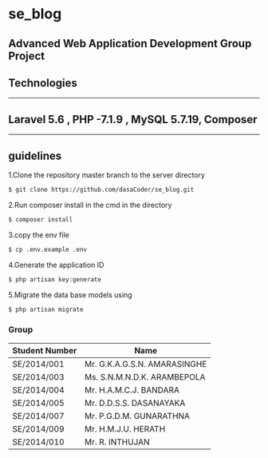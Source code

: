 # se_blog
## Advanced Web Application Development Group Project
## Technologies 
----
Laravel 5.6 , PHP -7.1.9 , MySQL 5.7.19, Composer
-----
----
## guidelines

1.Clone the repository master branch to the server directory
```sh
$ git clone https://github.com/dasaCoder/se_blog.git
```

2.Run composer install in the cmd in the directory 
```sh
$ composer install
```
3.copy the env file 
```sh
$ cp .env.example .env
```
4.Generate the application ID
```sh
$ php artisan key:generate
```
5.Migrate the data base models using
```sh
$ php artisan migrate
```

### Group


| Student Number  | Name | 
| ------ | ------ |
| SE/2014/001 | Mr. G.K.A.G.S.N. AMARASINGHE 
| SE/2014/003 | Ms. S.N.M.N.D.K. ARAMBEPOLA  
| SE/2014/004 | Mr. H.A.M.C.J. BANDARA  
| SE/2014/005 | Mr. D.D.S.S. DASANAYAKA  
| SE/2014/007 | Mr. P.G.D.M. GUNARATHNA  
| SE/2014/009 |Mr. H.M.J.U. HERATH  
| SE/2014/010 |Mr. R. INTHUJAN  
